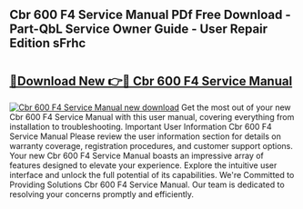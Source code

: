 ## Cbr 600 F4 Service Manual PDf Free Download - Part-QbL Service Owner Guide - User Repair Edition sFrhc

# <h2><a href="http://bc76216.oget.top/?id=Cbr+600+F4+Service+Manual">🔗Download New 👉🔴 Cbr 600 F4 Service Manual</a></h2>

[![Cbr 600 F4 Service Manual new download](https://i.imgur.com/5g1atiW.png)](http://bc76216.oget.top/?id=Cbr+600+F4+Service+Manual)
Get the most out of your new Cbr 600 F4 Service Manual with this user manual, covering everything from installation to troubleshooting. Important User Information Cbr 600 F4 Service Manual Please review the user information section for details on warranty coverage, registration procedures, and customer support options. Your new Cbr 600 F4 Service Manual boasts an impressive array of features designed to elevate your experience. Explore the intuitive user interface and unlock the full potential of its capabilities. We're Committed to Providing Solutions Cbr 600 F4 Service Manual. Our team is dedicated to resolving your concerns promptly and efficiently.
